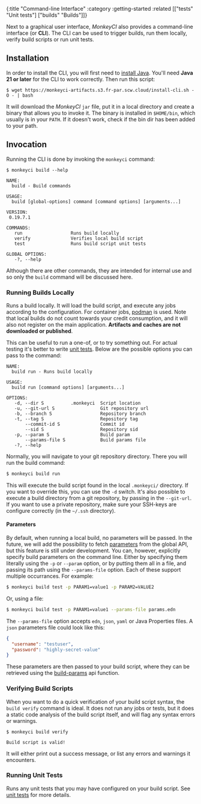 {:title "Command-line Interface"
 :category :getting-started
 :related [["tests" "Unit tests"]
           ["builds" "Builds"]]}

Next to a graphical user interface, *MonkeyCI* also provides a command-line
interface (or **CLI**).  The CLI can be used to trigger builds, run them locally,
verify build scripts or run unit tests.

## Installation

In order to install the CLI, you will first need to [install Java](https://www.oracle.com/javadownload).  You'll need **Java 21 or later** for the CLI to work correctly.  Then run this script:

```shell
$ wget https://monkeyci-artifacts.s3.fr-par.scw.cloud/install-cli.sh -O - | bash
```

It will download the *MonkeyCI* `jar` file, put it in a local directory and
create a binary that allows you to invoke it.  The binary is installed in `$HOME/bin`,
which usually is in your `PATH`.  If it doesn't work, check if the bin dir has been
added to your path.

## Invocation

Running the CLI is done by invoking the `monkeyci` command:

```shell
$ monkeyci build --help

NAME:
  build - Build commands

USAGE:
  build [global-options] command [command options] [arguments...]

VERSION:
 0.19.7.1

COMMANDS:
   run                  Runs build locally
   verify               Verifies local build script
   test                 Runs build script unit tests

GLOBAL OPTIONS:
   -?, --help
```

Although there are other commands, they are intended for internal use and so only
the `build` command will be discussed here.

### Running Builds Locally

Runs a build locally.  It will load the build script, and execute any jobs according
to the configuration.  For container jobs, [podman](https://podman.io) is used.  Note
that local builds do not count towards your credit consumption, and it will also not
register on the main application.  **Artifacts and caches are not downloaded or
published**.

This can be useful to run a one-of, or to try something out.  For actual testing it's better
to write [unit tests](tests).  Below are the possible options you can pass to the command:

```shell
NAME:
  build run - Runs build locally

USAGE:
  build run [command options] [arguments...]

OPTIONS:
   -d, --dir S          .monkeyci  Script location
   -u, --git-url S                 Git repository url
   -b, --branch S                  Repository branch
   -t, --tag S                     Repository tag
       --commit-id S               Commit id
       --sid S                     Repository sid
   -p, --param S                   Build param
       --params-file S             Build params file
   -?, --help
```

Normally, you will navigate to your git repository directory.  There you will run
the build command:
```bash
$ monkeyci build run
```

This will execute the build script found in the local `.monkeyci/` directory.  If you
want to override this, you can use the `-d` switch.  It's also possible to execute a
build directory from a git repository, by passing in the `--git-url`.  If you want to
use a private repository, make sure your SSH-keys are configure correctly (in the `~/.ssh`
directory).

#### Parameters

By default, when running a local build, no parameters will be passed.  In the future,
we will add the possibility to fetch [parameters](params) from the global API, but this
feature is still under development.  You can, however, explicitly specify build parameters
on the command line.  Either by specifying them literally using the `-p` or `--param`
option, or by putting them all in a file, and passing its path using the `--params-file`
option.  Each of these support multiple occurrances.  For example:

```bash
$ monkeyci build test -p PARAM1=value1 -p PARAM2=VALUE2
```

Or, using a file:
```bash
$ monkeyci build test -p PARAM1=value1 --params-file params.edn
```

The `--params-file` option accepts `edn`, `json`, `yaml` or Java Properties files.
A `json` parameters file could look like this:

```json
{
  "username": "testuser",
  "password": "highly-secret-value"
}
```

These parameters are then passed to your build script, where they can be retrieved
using the [build-params](https://cljdoc.org/d/com.monkeyci/app/0.19.7.1/api/monkey.ci.api#build-params) api function.

### Verifying Build Scripts

When you want to do a quick verification of your build script syntax, the `build verify`
command is ideal.  It does not run any jobs or tests, but it does a static code analysis
of the build script itself, and will flag any syntax errors or warnings.

```shell
$ monkeyci build verify

Build script is valid!
```

It will either print out a success message, or list any errors and warnings it encounters.

### Running Unit Tests

Runs any unit tests that you may have configured on your build script.  See [unit
tests](tests/) for more details.